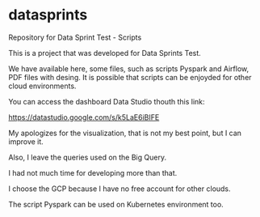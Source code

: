 # datasprints
Repository for Data Sprint Test - Scripts

This is a project that was developed for Data Sprints Test.

We have available here, some files, such as scripts Pyspark and Airflow, PDF files with desing.
It is possible that scripts can be enjoyded for other cloud environments.

You can access the dashboard Data Studio thouth this link:
 
https://datastudio.google.com/s/k5LaE6iBIFE

My apologizes for the visualization, that is not my best point, but I can improve it.

Also, I leave the queries used on the Big Query.

I had not much time for developing more than that.

I choose the GCP because I have no free account for other clouds.

The script Pyspark can be used on Kubernetes environment too.
